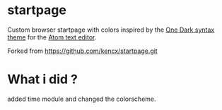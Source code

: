 # startpage

Custom browser startpage with colors inspired by the [One Dark syntax theme](https://github.com/atom/atom/tree/master/packages/one-dark-syntax) for the [Atom text editor](https://atom.io).

Forked from https://github.com/kencx/startpage.git

# What i did ?

added time module and changed the colorscheme.
